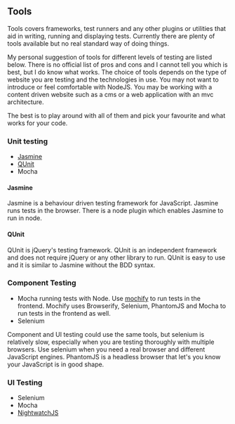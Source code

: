 ## Tools
Tools covers frameworks, test runners and any other plugins or utilities that aid in writing, running and displaying tests. Currently there are plenty of tools available but no real standard way of doing things.

My personal suggestion of tools for different levels of testing are listed below. There is no official list of pros and cons and I cannot tell you which is best, but I do know what works. The choice of tools depends on the type of website you are testing and the technologies in use. You may not want to introduce or feel comfortable with NodeJS. You may be working with a content driven website such as a cms or a web application with an mvc architecture.

The best is to play around with all of them and pick your favourite and what works for your code.

### Unit testing
- [Jasmine](http://jasmine.github.io/2.0/introduction.html)
- [QUnit](http://qunitjs.com/)
- Mocha

#### Jasmine
Jasmine is a behaviour driven testing framework for JavaScript. Jasmine runs tests in the browser. There is a node plugin which enables Jasmine to run in node.

#### QUnit
QUnit is jQuery's testing framework. QUnit is an independent framework and does not require jQuery or any other library to run. QUnit is easy to use and it is similar to Jasmine without the BDD syntax.

### Component Testing
- Mocha running tests with Node. Use [mochify](https://www.npmjs.org/package/mochify) to run tests in the frontend. Mochify uses Browserify,  Selenium, PhantomJS and Mocha to run tests in the frontend as well.
- Selenium

Component and UI testing could use the same tools, but selenium is relatively slow, especially when you are testing thoroughly with multiple browsers. Use selenium when you need a real browser and different JavaScript engines. PhantomJS is a headless browser that let's you know your JavaScript is in good shape.

### UI Testing
- Selenium
- Mocha
- [NightwatchJS](http://nightwatchjs.org/)

